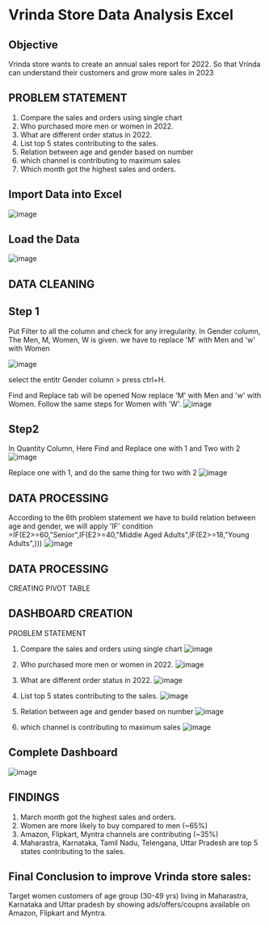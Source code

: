 # Vrinda Store Data Analysis Excel
## Objective
Vrinda store wants to create an annual sales report for 2022. So that Vrinda can understand their customers and grow more sales in 2023

## PROBLEM STATEMENT
1. Compare the sales and orders using single chart
2. Who purchased more men or women in 2022.
3. What are different order status in 2022.
4. List top 5 states contributing to the sales.
5. Relation between age and gender based on number
6. which channel is contributing to maximum sales
7. Which month got the highest sales and orders.

## Import Data into Excel 
![image](https://github.com/PRATHAMESH9743/Vrinda_store_Analysis/assets/154798147/9a4ef5f6-0253-475d-a588-9f812ac06ad2)

## Load the Data
![image](https://github.com/PRATHAMESH9743/Vrinda_store_Analysis/assets/154798147/45dbe21d-dc70-4878-9c9a-7c2193dc426b)

## DATA CLEANING
## Step 1
Put Filter to all the column and check for any irregularity.
In Gender column, The Men, M, Women, W is given. we have to replace 'M' with Men and 'w' with Women

![image](https://github.com/PRATHAMESH9743/Vrinda_store_Analysis/assets/154798147/5b838dc0-9f71-4db5-93c6-e92a57bc21c6)

select the entitr Gender column > press ctrl+H. 

Find and Replace tab will be opened
Now replace 'M' with Men and 'w' with Women. Follow the same steps for Women with 'W'. 
![image](https://github.com/PRATHAMESH9743/Vrinda_store_Analysis/assets/154798147/83f5ac41-00a3-4628-9de3-2a730817e2ab)

## Step2
In Quantity Column, Here Find and Replace one with 1 and Two with 2
![image](https://github.com/PRATHAMESH9743/Vrinda_store_Analysis/assets/154798147/2331b3b2-d9d5-4008-b979-e32205a22868)

Replace one with 1, and do the same thing for two with 2
![image](https://github.com/PRATHAMESH9743/Vrinda_store_Analysis/assets/154798147/4f2b28ed-c3b9-4037-8b4f-9bc3f4b29842)

## DATA PROCESSING
According to the 6th problem statement
we have to build relation between age and gender,
we will apply 'IF' condition
=IF(E2>=60,"Senior",IF(E2>=40,"Middle Aged Adults",IF(E2>=18,"Young Adults",)))
![image](https://github.com/PRATHAMESH9743/Vrinda_store_Analysis/assets/154798147/df14470b-cf42-4b87-bc94-bee954ab3830)

## DATA PROCESSING
CREATING PIVOT TABLE

## DASHBOARD CREATION
PROBLEM STATEMENT
1. Compare the sales and orders using single chart
![image](https://github.com/PRATHAMESH9743/Vrinda_store_Analysis/assets/154798147/15aa7214-521e-4ea4-904b-d82f0a31e63c)

2. Who purchased more men or women in 2022.
![image](https://github.com/PRATHAMESH9743/Vrinda_store_Analysis/assets/154798147/e5ab5fd6-5243-4171-951d-99e817b83fca)

3. What are different order status in 2022.
![image](https://github.com/PRATHAMESH9743/Vrinda_store_Analysis/assets/154798147/2a8eb126-cd21-47ad-9265-8c35844b4a35)

4. List top 5 states contributing to the sales.
![image](https://github.com/PRATHAMESH9743/Vrinda_store_Analysis/assets/154798147/e30e596c-78f7-4112-be4c-458046edbe8e)

5. Relation between age and gender based on number
![image](https://github.com/PRATHAMESH9743/Vrinda_store_Analysis/assets/154798147/3bc9177c-9781-464e-8fb9-a5310f2a1573)

6. which channel is contributing to maximum sales
![image](https://github.com/PRATHAMESH9743/Vrinda_store_Analysis/assets/154798147/e5d87be2-49b1-4ac1-a844-85946060e864)

## Complete Dashboard
![image](https://github.com/PRATHAMESH9743/Vrinda_store_Analysis/assets/154798147/39e12411-4150-48ad-a0bf-24fd3dc45388)

## FINDINGS
1. March month got the highest sales and orders.
2. Women are more likely to buy compared to men (~65%)
3. Amazon, Flipkart, Myntra channels are contributing (~35%)
4. Maharastra, Karnataka, Tamil Nadu, Telengana, Uttar Pradesh are top 5 states contributing to the sales.

## Final Conclusion to improve Vrinda store sales:
Target women customers of age group (30-49 yrs) living in Maharastra, Karnataka and Uttar pradesh by showing ads/offers/coupns available on Amazon, Flipkart and Myntra.











